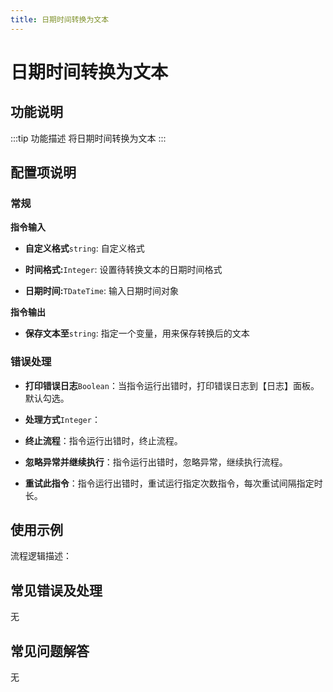 ```yaml
---
title: 日期时间转换为文本
---
```


# 日期时间转换为文本

## 功能说明

:::tip 功能描述
将日期时间转换为文本
:::

## 配置项说明

### 常规

**指令输入**

- **自定义格式**`string`: 自定义格式

- **时间格式:**`Integer`: 设置待转换文本的日期时间格式

- **日期时间:**`TDateTime`: 输入日期时间对象


**指令输出**

- **保存文本至**`string`: 指定一个变量，用来保存转换后的文本

### 错误处理

- **打印错误日志**`Boolean`：当指令运行出错时，打印错误日志到【日志】面板。默认勾选。

- **处理方式**`Integer`：

 - **终止流程**：指令运行出错时，终止流程。

 - **忽略异常并继续执行**：指令运行出错时，忽略异常，继续执行流程。

 - **重试此指令**：指令运行出错时，重试运行指定次数指令，每次重试间隔指定时长。

## 使用示例

流程逻辑描述：

## 常见错误及处理

无

## 常见问题解答

无

